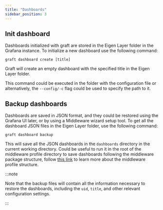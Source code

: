 ```yaml
---
title: "Dashboards"
sidebar_position: 3
---
```


## Init dashboard

Dashboards initialized with graft are stored in the Eigen Layer folder in the Grafana instance. To initialize a new dashboard use the following command:

```shell
graft dashboard create [title]
```
    
Graft will create an empty dashboard with the specified title in the Eigen Layer folder.

This command could be executed in the folder with the configuration file or alternatively, the `--config/-c` flag could be used to specify the path to it.

## Backup dashboards

Dashboards are saved in JSON format, and they could be restored using the Grafana UI later, or by using a Middleware wizard setup tool. To get all the dashboard JSON files in the Eigen Layer folder, use the following command:
    
```shell
graft dashboard backup
```

This will save all the JSON dashboards in the `dashboards` directory in the current working directory. Could be useful to run it in the root of the middleware profile directory to save dashboards following the middleware package structure, follow [this link](/docs/packaging/#profile) to learn more about the middleware profile structure.

:::note

Note that the backup files will contain all the information necessary to restore the dashboards, including the `uid`, `title`, and other relevant configuration settings.

:::
